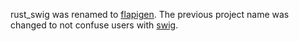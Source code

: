 rust_swig was renamed to [flapigen](https://crates.io/crates/flapigen).
The previous project name was changed to not confuse users
with [swig](https://github.com/swig/swig).
